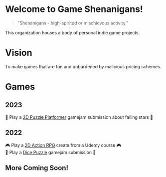 # Welcome to Game Shenanigans!

> "Shenanigans - high-spirited or mischievous activity." 

This organization houses a body of personal indie game projects.

# Vision
To make games that are fun and unburdened by malicious pricing schemes.

# Games
## 2023
🌠 Play a [2D Puzzle Platformer](https://game-shenanigans.itch.io/starfall) gamejam submission about falling stars 🌠

## 2022
🎮 Play a [2D Action RPG](https://github.com/Game-Shenanigans/Tivernum-Game) create from a Udemy course 🎮   
🎲 Play a [Dice Puzzle](https://github.com/Game-Shenanigans/Dice-Game) gamejam submission 🎲   

## More Coming Soon!

